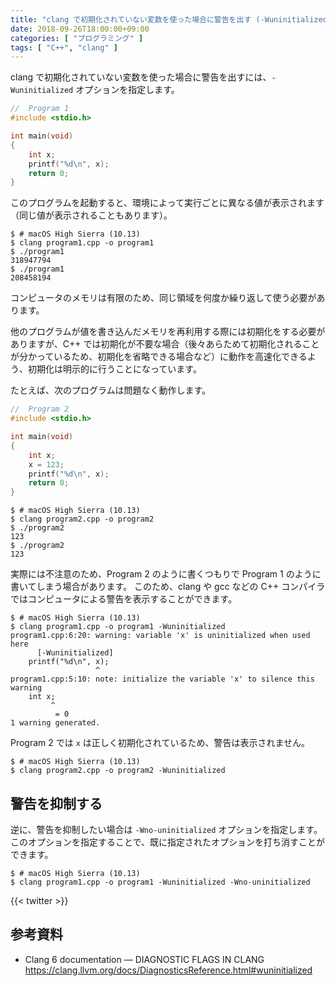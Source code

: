 ```yaml
---
title: "clang で初期化されていない変数を使った場合に警告を出す (-Wuninitialized)"
date: 2018-09-26T18:00:00+09:00
categories: [ "プログラミング" ]
tags: [ "C++", "clang" ]
---
```


clang で初期化されていない変数を使った場合に警告を出すには、`-Wuninitialized` オプションを指定します。

```cpp
//  Program 1
#include <stdio.h>

int main(void)
{
    int x;
    printf("%d\n", x);
    return 0;
}
```

このプログラムを起動すると、環境によって実行ごとに異なる値が表示されます（同じ値が表示されることもあります）。

```shell
$ # macOS High Sierra (10.13)
$ clang program1.cpp -o program1
$ ./program1
318947794
$ ./program1
208458194
```

コンピュータのメモリは有限のため、同じ領域を何度か繰り返して使う必要があります。

他のプログラムが値を書き込んだメモリを再利用する際には初期化をする必要がありますが、C++ では初期化が不要な場合（後々あらためて初期化されることが分かっているため、初期化を省略できる場合など）に動作を高速化できるよう、初期化は明示的に行うことになっています。

たとえば、次のプログラムは問題なく動作します。

```cpp
//  Program 2
#include <stdio.h>

int main(void)
{
    int x;
    x = 123;
    printf("%d\n", x);
    return 0;
}
```

```shell
$ # macOS High Sierra (10.13)
$ clang program2.cpp -o program2
$ ./program2
123
$ ./program2
123
```

実際には不注意のため、Program 2 のように書くつもりで Program 1 のように書いてしまう場合があります。
このため、clang や gcc などの C++ コンパイラではコンピュータによる警告を表示することができます。

```shell
$ # macOS High Sierra (10.13)
$ clang program1.cpp -o program1 -Wuninitialized
program1.cpp:6:20: warning: variable 'x' is uninitialized when used here
      [-Wuninitialized]
    printf("%d\n", x);
                   ^
program1.cpp:5:10: note: initialize the variable 'x' to silence this warning
    int x;
         ^
          = 0
1 warning generated.
```

Program 2 では `x` は正しく初期化されているため、警告は表示されません。

```shell
$ # macOS High Sierra (10.13)
$ clang program2.cpp -o program2 -Wuninitialized
```

## 警告を抑制する

逆に、警告を抑制したい場合は `-Wno-uninitialized` オプションを指定します。
このオプションを指定することで、既に指定されたオプションを打ち消すことができます。

```shell
$ # macOS High Sierra (10.13)
$ clang program1.cpp -o program1 -Wuninitialized -Wno-uninitialized
```

{{< twitter >}}

## 参考資料

- Clang 6 documentation &mdash; DIAGNOSTIC FLAGS IN CLANG<br />
  <span style="word-break: break-all;">
  https://clang.llvm.org/docs/DiagnosticsReference.html#wuninitialized
  </span>
